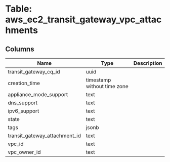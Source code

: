 
# Table: aws_ec2_transit_gateway_vpc_attachments

## Columns
| Name        | Type           | Description  |
| ------------- | ------------- | -----  |
|transit_gateway_cq_id|uuid||
|creation_time|timestamp without time zone||
|appliance_mode_support|text||
|dns_support|text||
|ipv6_support|text||
|state|text||
|tags|jsonb||
|transit_gateway_attachment_id|text||
|vpc_id|text||
|vpc_owner_id|text||
